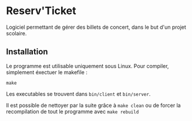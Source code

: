 # Reserv'Ticket

Logiciel permettant de gérer des billets de concert, dans le but d'un projet scolaire.

## Installation

Le programme est utilisable uniquement sous Linux. Pour compiler, simplement éxectuer le makefile :

```
make
```
 
 Les executables se trouvent dans `bin/client` et `bin/server`.
 
 Il est possible de nettoyer par la suite grâce à `make clean` ou de forcer la recompilation de tout le programme avec `make rebuild`
